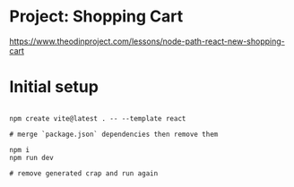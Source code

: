 # Project: Shopping Cart

https://www.theodinproject.com/lessons/node-path-react-new-shopping-cart

# Initial setup

```shell

npm create vite@latest . -- --template react

# merge `package.json` dependencies then remove them

npm i
npm run dev

# remove generated crap and run again
```
